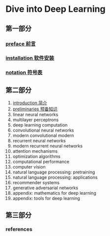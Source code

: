 Dive into Deep Learning
========================

## 第一部分

### [preface 前言](./chapter_preface/index_zh.md)
### [installation 软件安装](./chapter_installation/index_zh.md)
### [notation 符号表](./chapter_notation/index_zh.md)

## 第二部分

1. [introduction 简介](./chapter_introduction/index_en_zh.md)
2. [preliminaries 预备知识](./chapter_preliminaries/index_en_zh.md)
3. linear neural networks
4. multilayer perceptrons
5. deep learning computation
6. convolutional neural networks
7. modern convolutional modern
8. recurrent neural networks
9. modern recurrent neural networks
10. attention mechanisms
11. optimization algorithms
12. computational performance
13. computer vision
14. natural language processing: pretraining
15. natural language processing: applications
16. recommender systems
17. generative adversarial networks
18. appendix: mathematics for deep learning
19. appendix: tools for deep learning



## 第三部分

### references

